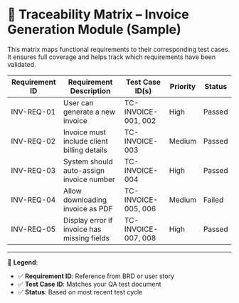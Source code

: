 # 🧩 Traceability Matrix – Invoice Generation Module (Sample)

This matrix maps functional requirements to their corresponding test cases. It ensures full coverage and helps track which requirements have been validated.

| Requirement ID | Requirement Description                       | Test Case ID(s)         | Priority | Status  |
|----------------|-----------------------------------------------|-------------------------|----------|---------|
| INV-REQ-01     | User can generate a new invoice               | TC-INVOICE-001, 002     | High     | Passed  |
| INV-REQ-02     | Invoice must include client billing details   | TC-INVOICE-003          | Medium   | Passed  |
| INV-REQ-03     | System should auto-assign invoice number      | TC-INVOICE-004          | High     | Passed  |
| INV-REQ-04     | Allow downloading invoice as PDF              | TC-INVOICE-005, 006     | Medium   | Failed  |
| INV-REQ-05     | Display error if invoice has missing fields   | TC-INVOICE-007, 008     | High     | Passed  |

---

📌 **Legend**:  
- ✅ **Requirement ID**: Reference from BRD or user story  
- ✅ **Test Case ID**: Matches your QA test document  
- ✅ **Status**: Based on most recent test cycle  
